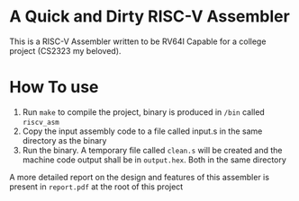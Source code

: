 # A Quick and Dirty RISC-V Assembler

This is a RISC-V Assembler written to be RV64I Capable for a college project (CS2323 my beloved).

# How To use
1) Run `make` to compile the project, binary is produced in `/bin` called `riscv_asm`
2) Copy the input assembly code to a file called input.s in the same directory as the binary
3) Run the binary. A temporary file called `clean.s` will be created and the machine code output shall be in `output.hex`. Both in the same directory

A more detailed report on the design and features of this assembler is present in `report.pdf` at the root of this project